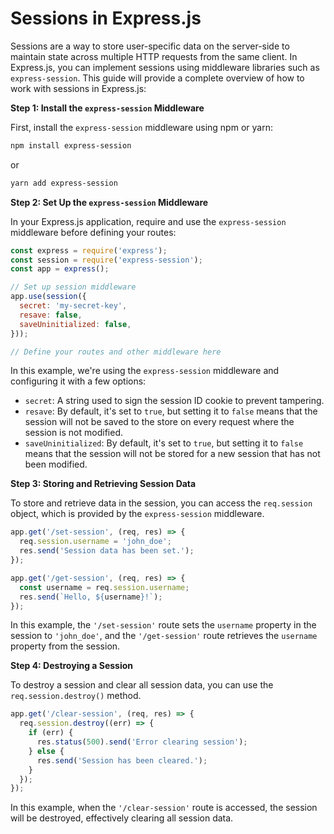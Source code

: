 # Sessions in Express.js 

Sessions are a way to store user-specific data on the server-side to maintain state across multiple HTTP requests from the same client. In Express.js, you can implement sessions using middleware libraries such as `express-session`. This guide will provide a complete overview of how to work with sessions in Express.js:

**Step 1: Install the `express-session` Middleware**

First, install the `express-session` middleware using npm or yarn:

```bash
npm install express-session
```

or

```bash
yarn add express-session
```

**Step 2: Set Up the `express-session` Middleware**

In your Express.js application, require and use the `express-session` middleware before defining your routes:

```javascript
const express = require('express');
const session = require('express-session');
const app = express();

// Set up session middleware
app.use(session({
  secret: 'my-secret-key',
  resave: false,
  saveUninitialized: false,
}));

// Define your routes and other middleware here
```

In this example, we're using the `express-session` middleware and configuring it with a few options:
- `secret`: A string used to sign the session ID cookie to prevent tampering.
- `resave`: By default, it's set to `true`, but setting it to `false` means that the session will not be saved to the store on every request where the session is not modified.
- `saveUninitialized`: By default, it's set to `true`, but setting it to `false` means that the session will not be stored for a new session that has not been modified.

**Step 3: Storing and Retrieving Session Data**

To store and retrieve data in the session, you can access the `req.session` object, which is provided by the `express-session` middleware.

```javascript
app.get('/set-session', (req, res) => {
  req.session.username = 'john_doe';
  res.send('Session data has been set.');
});

app.get('/get-session', (req, res) => {
  const username = req.session.username;
  res.send(`Hello, ${username}!`);
});
```

In this example, the `'/set-session'` route sets the `username` property in the session to `'john_doe'`, and the `'/get-session'` route retrieves the `username` property from the session.

**Step 4: Destroying a Session**

To destroy a session and clear all session data, you can use the `req.session.destroy()` method.

```javascript
app.get('/clear-session', (req, res) => {
  req.session.destroy((err) => {
    if (err) {
      res.status(500).send('Error clearing session');
    } else {
      res.send('Session has been cleared.');
    }
  });
});
```

In this example, when the `'/clear-session'` route is accessed, the session will be destroyed, effectively clearing all session data.
